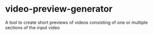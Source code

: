 # video-preview-generator

A tool to create short previews of videos consisting of one or multiple sections of the input video
